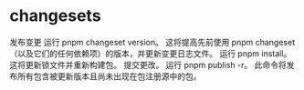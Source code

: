 # changesets

发布变更
运行 pnpm changeset version。 这将提高先前使用 pnpm changeset （以及它们的任何依赖项）的版本，并更新变更日志文件。
运行 pnpm install。 这将更新锁文件并重新构建包。
提交更改。
运行 pnpm publish -r。 此命令将发布所有包含被更新版本且尚未出现在包注册源中的包。

